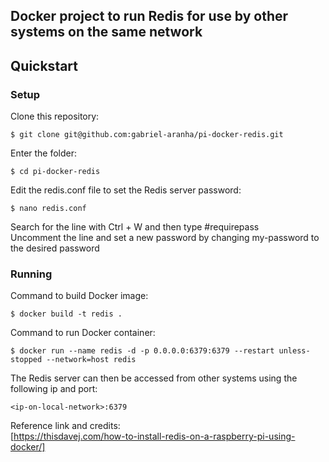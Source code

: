 ## Docker project to run Redis for use by other systems on the same network

## Quickstart

### Setup
Clone this repository:
```
$ git clone git@github.com:gabriel-aranha/pi-docker-redis.git
```
Enter the folder:
```
$ cd pi-docker-redis
```
Edit the redis.conf file to set the Redis server password:
```
$ nano redis.conf
```
Search for the line with Ctrl + W and then type #requirepass  
Uncomment the line and set a new password by changing my-password to the desired password

### Running
Command to build Docker image:
```
$ docker build -t redis .
```
Command to run Docker container:
```
$ docker run --name redis -d -p 0.0.0.0:6379:6379 --restart unless-stopped --network=host redis
```
The Redis server can then be accessed from other systems using the following ip and port:
```
<ip-on-local-network>:6379
```

Reference link and credits:  
[https://thisdavej.com/how-to-install-redis-on-a-raspberry-pi-using-docker/]

